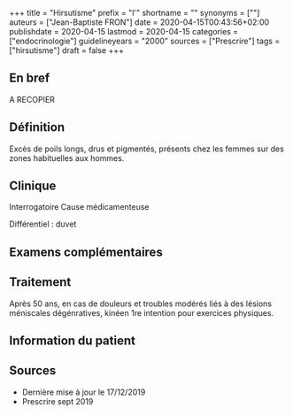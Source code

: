 +++
title = "Hirsutisme"
prefix = "l'"
shortname = ""
synonyms = [""]
auteurs = ["Jean-Baptiste FRON"]
date = 2020-04-15T00:43:56+02:00
publishdate = 2020-04-15
lastmod = 2020-04-15
categories = ["endocrinologie"]
guidelineyears = "2000"
sources = ["Prescrire"]
tags = ["hirsutisme"]
draft = false
+++

## En bref
A RECOPIER

## Définition
Excès de poils longs, drus et pigmentés, présents chez les femmes sur des zones habituelles aux hommes.

## Clinique

Interrogatoire
Cause médicamenteuse

Différentiel :
duvet

## Examens complémentaires

## Traitement
Après 50 ans, en cas de douleurs et troubles modérés liés à des lésions méniscales dégénratives, kinéen 1re intention pour exercices physiques.

## Information du patient

## Sources

- Dernière mise à jour le 17/12/2019
- Prescrire sept 2019
